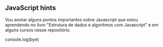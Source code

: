 <h2> JavaScript hints </h2>

Vou anotar alguns pontos importantes sobre Javascript que estou aprendendo no livro "Estrutura de dados e algoritmos com Javascript" e em alguns cursos nesse repositório.

console.log(bye)
